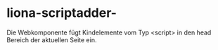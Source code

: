 # liona-scriptadder-
Die Webkomponente fügt Kindelemente vom Typ &lt;script> in den head Bereich der aktuellen Seite ein. 
